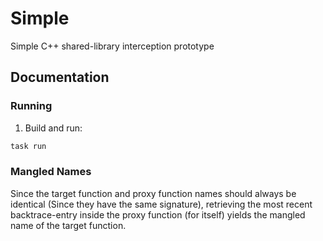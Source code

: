 # Simple
Simple C++ shared-library interception prototype

## Documentation

### Running
1. Build and run:
```bash
task run
```

### Mangled Names
Since the target function and proxy function names should always be identical (Since they have the
same signature), retrieving the most recent backtrace-entry inside the proxy function (for itself)
yields the mangled name of the target function.